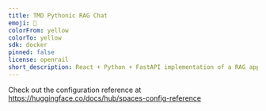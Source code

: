```yaml
---
title: TMD Pythonic RAG Chat
emoji: 🚀
colorFrom: yellow
colorTo: yellow
sdk: docker
pinned: false
license: openrail
short_description: React + Python + FastAPI implementation of a RAG application
---
```


Check out the configuration reference at https://huggingface.co/docs/hub/spaces-config-reference
